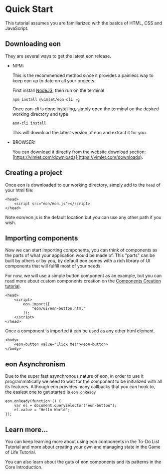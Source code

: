 # Quick Start

This tutorial assumes you are familiarized with the basics of HTML, CSS and JavaScript.

## Downloading eon
They are several ways to get the latest eon release.

- NPM:

    This is the recommended method since it provides a painless way to keep eon up to date on all your projects.

    First install [NodeJS](https://nodejs.org), then run on the terminal

    ```
    npm install @vimlet/eon-cli -g   
    ```

    Once eon-cli is done installing, simply open the terminal on the desired working directory and type
    ```
    eon-cli install
    ```

    This will download the latest version of eon and extract it for you.

- BROWSER: 
        
    You can download it directly from the website download section:
    [https://vimlet.com/downloads](https://vimlet.com/downloads). 

## Creating a project

Once eon is downloaded to our working directory, simply add to the `head` of your html file:

```[html]
<head>
    <script src="eon/eon.js"></script>
</head>
```

Note eon/eon.js is the default location but you can use any other path if you wish.

## Importing components

Now we can start importing components, you can think of components as the parts of what your application would be made of. This "parts" can be built by others or by you, by default eon comes with a rich library of UI components that will fulfill most of your needs.

For now, we will use a simple button component as an example, but you can read more about custom components creation on the [Components Creation tutorial](/vimlet/VimletComet/master/docs/release/index.html#!version=1.0.0&mode=tutorial&file=entries/Component%20Creation.md).

```[html]
<head>
    <script>
        eon.import([
            "eon/ui/eon-button.html"
        ]);
    </script>
</head>
``` 

Once a component is imported it can be used as any other html element.

```[html]
<body>
    <eon-button value="Click Me!"><eon-button>
</body>
``` 

## eon Asynchronism
Due to the super fast asynchronous nature of eon, in order to use it programmatically we need to wait for the component to be initialized with all its features. Although eon provides many callbacks that you can hook to, the easiest one to get started is `eon.onReady`

```[javascript]
eon.onReady(function () {
    var el = document.querySelector("eon-button");
    el.value = "Hello World";
});
```

## Learn more...

You can keep learning more about using eon components in the To-Do List Tutorial and more about creating your own and managing state in the Game of Life Tutorial.

 You can also learn about the guts of eon components and its patterns in the Core Introduction.

